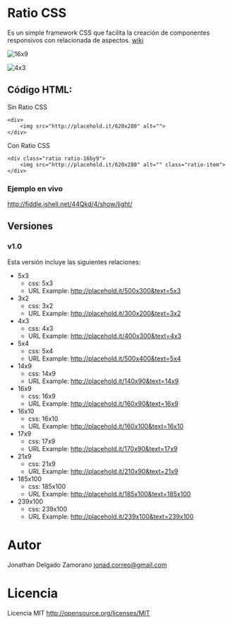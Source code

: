 Ratio CSS
=========

Es un simple framework CSS que facilita la creación de componentes responsivos con relacionada de aspectos. [wiki](http://es.wikipedia.org/wiki/Relaci%C3%B3n_de_aspecto)

![16x9](http://placehold.it/320x180&text=16x9)

![4x3](http://placehold.it/160x120&text=4x3)

Código HTML:
------------

Sin Ratio CSS

```
<div>
    <img src="http://placehold.it/620x280" alt="">
</div>
```

Con Ratio CSS

```
<div class="ratio ratio-16by9">
    <img src="http://placehold.it/620x280" alt="" class="ratio-item">
</div>
```
### Ejemplo en vivo

<http://fiddle.jshell.net/44Qkd/4/show/light/>

## Versiones

### v1.0

Esta versión incluye las siguientes relaciones:

- 5x3
    - css: 5x3 
    - URL Example: <http://placehold.it/500x300&text=5x3>
- 3x2
    - css: 3x2 
    - URL Example: <http://placehold.it/300x200&text=3x2>
- 4x3
    - css: 4x3 
    - URL Example: <http://placehold.it/400x300&text=4x3>
- 5x4
    - css: 5x4 
    - URL Example: <http://placehold.it/500x400&text=5x4>
- 14x9
    - css: 14x9 
    - URL Example: <http://placehold.it/140x90&text=14x9>
- 16x9
    - css: 16x9 
    - URL Example: <http://placehold.it/160x90&text=16x9>
- 16x10
    - css: 16x10 
    - URL Example: <http://placehold.it/160x100&text=16x10>
- 17x9
    - css: 17x9 
    - URL Example: <http://placehold.it/170x90&text=17x9>
- 21x9
    - css: 21x9 
    - URL Example: <http://placehold.it/210x90&text=21x9>
- 185x100
    - css: 185x100 
    - URL Example: <http://placehold.it/185x100&text=185x100>
- 239x100
    - css: 239x100 
    - URL Example: <http://placehold.it/239x100&text=239x100>


# Autor

Jonathan Delgado Zamorano <jonad.correo@gmail.com>

# Licencia

Licencia MIT <http://opensource.org/licenses/MIT>
